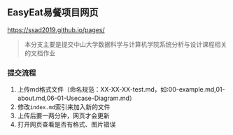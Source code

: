 ## EasyEat易餐项目网页 
https://ssad2019.github.io/pages/

> 本分支主要是提交中山大学数据科学与计算机学院系统分析与设计课程相关的文档作业



### 提交流程

1. 上传md格式文件（命名规范：XX-XX-XX-test.md，如:00-example.md,01-about.md,06-01-Usecase-Diagram.md）
2. 修改`index.md`索引来加入新的文件
3. 上传后要一两分钟，网页才会更新
3. 打开网页查看是否有格式、图片错误




